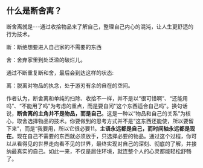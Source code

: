 ## 什么是断舍离？ ##

断舍离就是---通过收拾物品来了解自己，整理自己内心的混沌，让人生更舒适的行为技术。

断：断绝想要进入自己家的不需要的东西

舍：舍弃家里到处泛滥的破烂儿。

通过不断重复断和舍，最后会到达这样的状态: 　　

离：脱离对物品的执念，处于游刃有余的自在的空间。


作者认为，断舍离和单纯的扫除、收拾不一样，并不是以“很可惜啊”、“还能用吗”、“不能用了吗”为考虑的重点，而是要自问’‘这个东西适合自己吗”。换句话说，**断舍离的主角并不是物品，而是自己**。这是一种以“物品和自己的关系”为核心，取舍选择物品的技术。你要做到的思考方式并不是“这东西还能使，所以要留下来”，而是“我要用，所以它很必要11。**主语永远都是自己，而时间轴永远都是现在**。现在自己不需要的东西就必须放手，只选择必要的物品。通过这个过程，你可以从看得见的世界走向看不见的世界，最终实现对自己的深刻、彻底的了解，并接纳最真实的自己。如此一来，不仅是居住环境，就连整个人的心灵都能轻松舒畅了。




